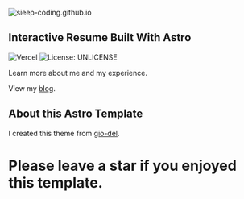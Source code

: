 ![sieep-coding.github.io](https://socialify.git.ci/Sieep-Coding/sieep-coding.github.io/image?description=1&language=1&name=1&owner=1&pattern=Charlie%20Brown&theme=Dark)

## Interactive Resume Built With Astro

![Vercel](https://vercelbadge.vercel.app/api/sieep-coding/sieep-coding.github.io) ![License: UNLICENSE](https://img.shields.io/badge/License-UNLICENSE-blue.svg)

Learn more about me and my experience.

View my [blog](https://nickstambaugh.vercel.app/posts/).

## About this Astro Template

I created this theme from [gio-del](https://github.com/gio-del/Astro-Theme-Astroway).

# Please leave a star if you enjoyed this template.
